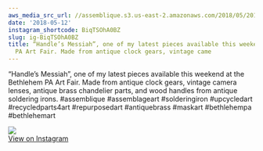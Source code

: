 ```yaml
---
aws_media_src_url: //assemblique.s3.us-east-2.amazonaws.com/2018/05/2018-05-12_02-40-16_UTC.jpg
date: '2018-05-12'
instagram_shortcode: BiqTSOhA0BZ
slug: ig-BiqTSOhA0BZ
title: “Handle’s Messiah”, one of my latest pieces available this weekend at the Bethlehem
  PA Art Fair. Made from antique clock gears, vintage came
---
```


“Handle’s Messiah”, one of my latest pieces available this weekend at the Bethlehem PA Art Fair. Made from antique clock gears, vintage camera lenses, antique brass chandelier parts, and wood handles from antique soldering irons. #assemblique #assemblageart #solderingiron #upcycledart #recycledparts4art #repurposedart #antiquebrass #maskart #bethlehempa #bethlehemart 

![](//assemblique.s3.us-east-2.amazonaws.com/2018/05/2018-05-12_02-40-16_UTC.jpg)   
[View on Instagram](https://www.instagram.com/p/BiqTSOhA0BZ/)